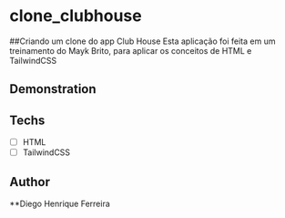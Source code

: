 # clone_clubhouse

##Criando um clone do app Club House
Esta aplicação foi  feita em um treinamento do Mayk Brito, para aplicar os conceitos de HTML e TailwindCSS

## Demonstration



## Techs

* [ ] HTML
* [ ] TailwindCSS

## Author

**Diego Henrique Ferreira

